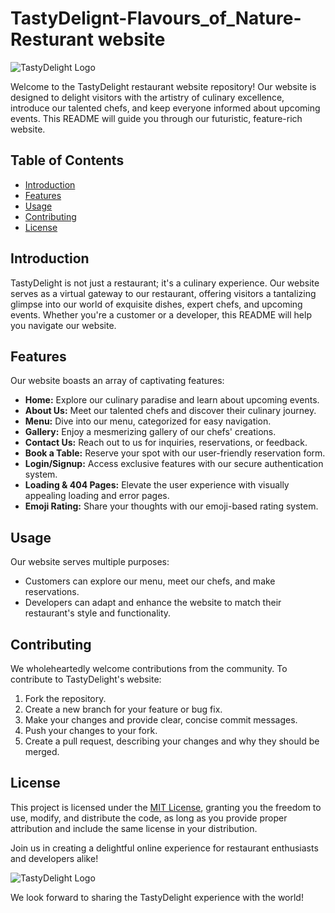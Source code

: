 # TastyDelignt-Flavours_of_Nature-Resturant website

![TastyDelight Logo](insert-logo-image-link-here)

Welcome to the TastyDelight restaurant website repository! Our website is designed to delight visitors with the artistry of culinary excellence, introduce our talented chefs, and keep everyone informed about upcoming events. This README will guide you through our futuristic, feature-rich website.

## Table of Contents

- [Introduction](#introduction)
- [Features](#features)
- [Usage](#usage)
- [Contributing](#contributing)
- [License](#license)

## Introduction

TastyDelight is not just a restaurant; it's a culinary experience. Our website serves as a virtual gateway to our restaurant, offering visitors a tantalizing glimpse into our world of exquisite dishes, expert chefs, and upcoming events. Whether you're a customer or a developer, this README will help you navigate our website.

## Features

Our website boasts an array of captivating features:

- **Home:** Explore our culinary paradise and learn about upcoming events.
- **About Us:** Meet our talented chefs and discover their culinary journey.
- **Menu:** Dive into our menu, categorized for easy navigation.
- **Gallery:** Enjoy a mesmerizing gallery of our chefs' creations.
- **Contact Us:** Reach out to us for inquiries, reservations, or feedback.
- **Book a Table:** Reserve your spot with our user-friendly reservation form.
- **Login/Signup:** Access exclusive features with our secure authentication system.
- **Loading & 404 Pages:** Elevate the user experience with visually appealing loading and error pages.
- **Emoji Rating:** Share your thoughts with our emoji-based rating system.

 
## Usage

Our website serves multiple purposes:

- Customers can explore our menu, meet our chefs, and make reservations.
- Developers can adapt and enhance the website to match their restaurant's style and functionality.

## Contributing

We wholeheartedly welcome contributions from the community. To contribute to TastyDelight's website:

1. Fork the repository.
2. Create a new branch for your feature or bug fix.
3. Make your changes and provide clear, concise commit messages.
4. Push your changes to your fork.
5. Create a pull request, describing your changes and why they should be merged.

## License

This project is licensed under the [MIT License](LICENSE), granting you the freedom to use, modify, and distribute the code, as long as you provide proper attribution and include the same license in your distribution.

Join us in creating a delightful online experience for restaurant enthusiasts and developers alike!

![TastyDelight Logo](insert-logo-image-link-here)

We look forward to sharing the TastyDelight experience with the world!
